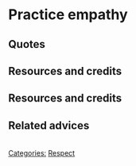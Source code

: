 # Practice empathy

## Quotes

## Resources and credits

## Resources and credits

## Related advices
<br/>[Categories:](../Categories/index.md) [Respect](../Categories/Respect.md)